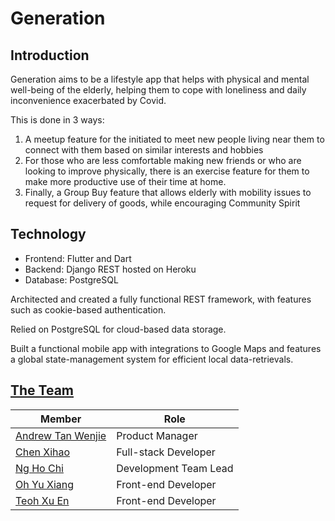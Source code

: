 # Generation

## Introduction

Generation aims to be a lifestyle app that helps with physical and mental well-being of the elderly, helping them to cope with loneliness and daily inconvenience exacerbated by Covid.

This is done in 3 ways:

1. A meetup feature for the initiated to meet new people living near them to connect with them based on similar interests and hobbies
2. For those who are less comfortable making new friends or who are looking to improve physically, there is an exercise feature for them to make more productive use of their time at home.
3. Finally, a Group Buy feature that allows elderly with mobility issues to request for delivery of goods, while encouraging Community Spirit

## Technology

- Frontend: Flutter and Dart
- Backend: Django REST hosted on Heroku
- Database: PostgreSQL

Architected and created a fully functional REST framework, with features such as cookie-based authentication.

Relied on PostgreSQL for cloud-based data storage.

Built a functional mobile app with integrations to Google Maps and features a global state-management system for efficient local data-retrievals.

## [The Team](https://github.com/orgs/BrainHack2021-Hackuna-Matata/)

Member | Role
------ | ----
[Andrew Tan Wenjie](https://github.com/Ahndrayo) | Product Manager 
[Chen Xihao](https://github.com/howtoosee) | Full-stack Developer
[Ng Ho Chi](https://github.com/nghochi123) | Development Team Lead
[Oh Yu Xiang](https://github.com/twoeasy3) | Front-end Developer
[Teoh Xu En](https://github.com/teohxuen) | Front-end Developer
